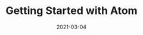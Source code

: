 ---
title: "Getting Started with Atom"
description: "Getting Started in the Atom Renderer"
date: 2021-03-04
toc: true
weight: 200
---
